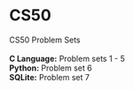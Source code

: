 # CS50
CS50 Problem Sets
<br/><br/>
<b>C Language:</b> Problem sets 1 - 5
<br/>
<b>Python:</b> Problem set 6
<br/>
<b>SQLite:</b> Problem set 7
<br/>

